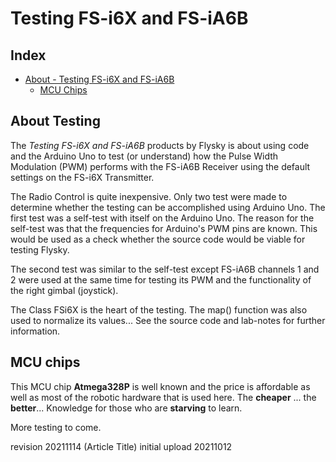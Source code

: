 # Testing FS-i6X and FS-iA6B 

## Index

- [About - Testing FS-i6X and FS-iA6B ](#about-testing)
  - [MCU Chips](#mcu-chips)

</hr>

## About Testing <a name="about-testing"></a>

The *Testing FS-i6X and FS-iA6B* products by Flysky is about using code and the Arduino Uno to test (or understand) how the Pulse Width Modulation (PWM) performs with the FS-iA6B Receiver using the default settings on the FS-i6X Transmitter.

The Radio Control is quite inexpensive. Only two test were made to determine whether the testing can be accomplished using Arduino Uno. The first test was a self-test with itself on the Arduino Uno. The reason for the self-test was that the frequencies for Arduino's PWM pins are known. This would be used as a check whether the source code would be viable for testing Flysky. 

The second test was similar to the self-test except FS-iA6B channels 1 and 2 were used at the same time for testing its PWM and the functionality of the right gimbal (joystick).

The Class FSi6X is the heart of the testing. The map() function was also used to normalize its values... See the source code and lab-notes for further information.


## MCU chips  <a name="mcu-chips"></a>

This MCU chip **Atmega328P** is well known and the price is affordable as well as most of the robotic hardware that is used here. The **cheaper** ... the **better**... Knowledge for those who are **starving** to learn.

</hr>

More testing to come.

revision 20211114 (Article Title)
initial upload 20211012
